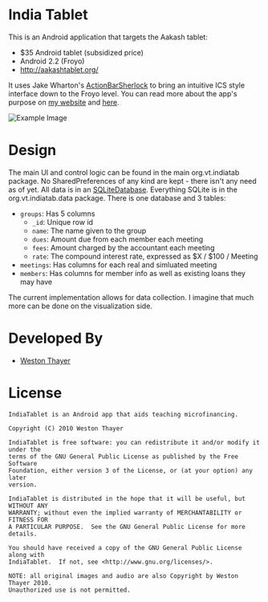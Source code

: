 India Tablet
============

This is an Android application that targets the Aakash tablet:

* $35 Android tablet (subsidized price)
* Android 2.2 (Froyo)
* http://aakashtablet.org/

It uses Jake Wharton's [ActionBarSherlock][1] to bring an intuitive ICS style
interface down to the Froyo level. You can read more about the app's purpose
on [my website][4] and [here][5].

![Example Image][3]

Design
======

The main UI and control logic can be found in the main org.vt.indiatab package.
No SharedPreferences of any kind are kept - there isn't any need as of yet. All
data is in an [SQLiteDatabase][6]. Everything SQLite is in the org.vt.indiatab.data
package. There is one database and 3 tables:

* `groups`: Has 5 columns
	* `_id`: Unique row id
	* `name`: The name given to the group
	* `dues`: Amount due from each member each meeting
	* `fees`: Amount charged by the accountant each meeting
	* `rate`: The compound interest rate, expressed as $X / $100 / Meeting
* `meetings`: Has columns for each real and simluated meeting
* `members`: Has columns for member info as well as existing loans they may have

The current implementation allows for data collection. I imagine that much more
can be done on the visualization side.

Developed By
============

* [Weston Thayer][2]

License
=======

	IndiaTablet is an Android app that aids teaching microfinancing.

	Copyright (C) 2010 Weston Thayer
	 
	IndiaTablet is free software: you can redistribute it and/or modify it under the
	terms of the GNU General Public License as published by the Free Software
	Foundation, either version 3 of the License, or (at your option) any later
	version.
	 
	IndiaTablet is distributed in the hope that it will be useful, but WITHOUT ANY
	WARRANTY; without even the implied warranty of MERCHANTABILITY or FITNESS FOR
	A PARTICULAR PURPOSE.  See the GNU General Public License for more details.

	You should have received a copy of the GNU General Public License along with
	IndiaTablet.  If not, see <http://www.gnu.org/licenses/>.

	NOTE: all original images and audio are also Copyright by Weston Thayer 2010.
	Unauthorized use is not permitted.

 [1]: https://github.com/JakeWharton/ActionBarSherlock
 [2]: http://westonthayer.com
 [3]: http://westonthayer.com/images/india/screen.png
 [4]: http://westonthayer.com/projects/india/
 [5]: http://www.id4learning.com/bahikhaata.html
 [6]: http://developer.android.com/reference/android/database/sqlite/SQLiteDatabase.html